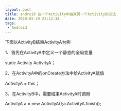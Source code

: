 ```yaml
---
layout: post
title: android 在一个Activity中结束另一个Activity的方法
date: 2020-05-29 22:12:34
tags: 
 - Android
---
```




下面以ActivityB结束ActivityA为例

1、首先在ActivityA中定义一个静态的全局变量

static Activity ActivityA；



2、在ActivityA中的onCreate方法中给ActivityA赋值

ActivityA = this；



3、在ActivityB中，需要结束ActivityA时调用

ActivityA a = new ActivityA();a.ActivityA.finish();